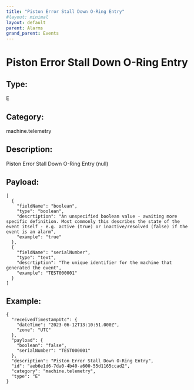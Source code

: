 ```yaml
---
title: "Piston Error Stall Down O-Ring Entry"
#layout: minimal
layout: default
parent: Alarms
grand_parent: Events
---
```


# Piston Error Stall Down O-Ring Entry

## Type:

E

## Category:

machine.telemetry

## Description: 

Piston Error Stall Down O-Ring Entry (null)

## Payload:

```
[
  {
    "fieldName": "boolean",
    "type": "boolean",
    "descrtiption": "An unspecified boolean value - awaiting more specific definition. Most commonly this describes the state of the event itself - e.g. active (true) or inactive/resolved (false) if the event is an alarm",
    "example": "true"
  },
  {
    "fieldName": "serialNumber",
    "type": "text",
    "descrtiption": "The unique identifier for the machine that generated the event",
    "example": "TEST000001"
  }
]
```

## Example:

```
{
  "receivedTimestampUtc": {
    "dateTime": "2023-06-12T13:10:51.000Z",
    "zone": "UTC"
  },
  "payload": {
    "boolean": "false",
    "serialNumber": "TEST000001"
  },
  "description": "Piston Error Stall Down O-Ring Entry",
  "id": "aeb6e1d6-7da0-4b40-a600-55d1165ccad2",
  "category": "machine.telemetry",
  "type": "E"
}
```
